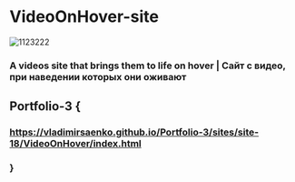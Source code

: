 # VideoOnHover-site

![1123222](https://user-images.githubusercontent.com/56477695/116861215-7277be80-ac0b-11eb-895f-f03fa1c48434.png)

### A videos site that brings them to life on hover | Сайт с видео, при наведении которых они оживают
 
## Portfolio-3 {

### https://vladimirsaenko.github.io/Portfolio-3/sites/site-18/VideoOnHover/index.html

### }
